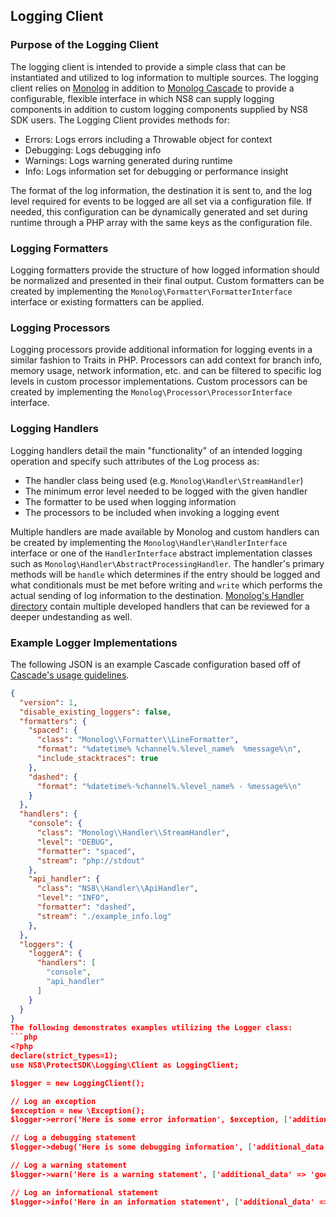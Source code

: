 ## Logging Client

### Purpose of the Logging Client
The logging client is intended to provide a simple class that can be instantiated and utilized to log information to multiple sources. The logging client relies on [Monolog](https://github.com/Seldaek/monolog) in addition to [Monolog Cascade](https://github.com/theorchard/monolog-cascade) to provide a configurable, flexible interface in which NS8 can supply logging components in addition to custom logging components supplied by NS8 SDK users. The Logging Client provides methods for:

  * Errors: Logs errors including a Throwable object for context
  * Debugging: Logs debugging info
  * Warnings: Logs warning generated during runtime
  * Info: Logs information set for debugging or performance insight

The format of the log information, the destination it is sent to, and the log level required for events to be logged are all set via a configuration file. If needed, this configuration can be dynamically generated and set during runtime through a PHP array with the same keys as the configuration file.

### Logging Formatters
Logging formatters provide the structure of how logged information should be normalized and presented in their final output. Custom formatters can be created by implementing the `Monolog\Formatter\FormatterInterface` interface or existing formatters can be applied.

### Logging Processors
Logging processors provide additional information for logging events in a similar fashion to Traits in PHP. Processors can add context for branch info, memory usage, network information, etc. and can be filtered to specific log levels in custom processor implementations. Custom processors can be created by implementing the `Monolog\Processor\ProcessorInterface` interface.

### Logging Handlers
Logging handlers detail the main "functionality" of an intended logging operation and specify such attributes of the Log process as:
  * The handler class being used (e.g. `Monolog\Handler\StreamHandler`)
  * The minimum error level needed to be logged with the given handler
  * The formatter to be used when logging information
  * The processors to be included when invoking a logging event

Multiple handlers are made available by Monolog and custom handlers can be created by implementing the `Monolog\Handler\HandlerInterface` interface or one of the `HandlerInterface` abstract implementation classes such as `Monolog\Handler\AbstractProcessingHandler`.  The handler's primary methods will be `handle` which determines if the entry should be logged and what conditionals must be met before writing and `write` which performs the actual sending of log information to the destination. [Monolog's Handler directory](https://github.com/Seldaek/monolog/blob/master/src/Monolog/Handler/) contain multiple developed handlers that can be reviewed for a deeper undestanding as well.

### Example Logger Implementations
The following JSON is an example Cascade configuration based off of [Cascade's usage guidelines](https://github.com/theorchard/monolog-cascade).
```json
{
  "version": 1,
  "disable_existing_loggers": false,
  "formatters": {
    "spaced": {
      "class": "Monolog\\Formatter\\LineFormatter",
      "format": "%datetime% %channel%.%level_name%  %message%\n",
      "include_stacktraces": true
    },
    "dashed": {
      "format": "%datetime%-%channel%.%level_name% - %message%\n"
    }
  },
  "handlers": {
    "console": {
      "class": "Monolog\\Handler\\StreamHandler",
      "level": "DEBUG",
      "formatter": "spaced",
      "stream": "php://stdout"
    },
    "api_handler": {
      "class": "NS8\\Handler\\ApiHandler",
      "level": "INFO",
      "formatter": "dashed",
      "stream": "./example_info.log"
    },
  },
  "loggers": {
    "loggerA": {
      "handlers": [
        "console",
        "api_handler"
      ]
    }
  }
}
The following demonstrates examples utilizing the Logger class:
```php
<?php
declare(strict_types=1);
use NS8\ProtectSDK\Logging\Client as LoggingClient;

$logger = new LoggingClient();

// Log an exception
$exception = new \Exception();
$logger->error('Here is some error information', $exception, ['additional_data' => 'goes_here]);

// Log a debugging statement
$logger->debug('Here is some debugging information', ['additional_data' => 'goes_here]);

// Log a warning statement
$logger->warn('Here is a warning statement', ['additional_data' => 'goes_here]);

// Log an informational statement
$logger->info('Here in an information statement', ['additional_data' => 'goes_here]);
```
